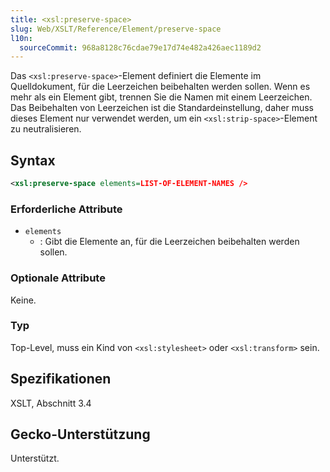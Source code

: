 ```yaml
---
title: <xsl:preserve-space>
slug: Web/XSLT/Reference/Element/preserve-space
l10n:
  sourceCommit: 968a8128c76cdae79e17d74e482a426aec1189d2
---
```


Das `<xsl:preserve-space>`-Element definiert die Elemente im Quelldokument, für die Leerzeichen beibehalten werden sollen. Wenn es mehr als ein Element gibt, trennen Sie die Namen mit einem Leerzeichen. Das Beibehalten von Leerzeichen ist die Standardeinstellung, daher muss dieses Element nur verwendet werden, um ein `<xsl:strip-space>`-Element zu neutralisieren.

## Syntax

```xml
<xsl:preserve-space elements=LIST-OF-ELEMENT-NAMES />
```

### Erforderliche Attribute

- `elements`
  - : Gibt die Elemente an, für die Leerzeichen beibehalten werden sollen.

### Optionale Attribute

Keine.

### Typ

Top-Level, muss ein Kind von `<xsl:stylesheet>` oder `<xsl:transform>` sein.

## Spezifikationen

XSLT, Abschnitt 3.4

## Gecko-Unterstützung

Unterstützt.
